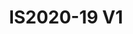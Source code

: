 ---
featured: true
title: IS2020-19 V1
tags:
- Island
width: 20
length: 20
description: All-in-one booth; Modern arches gives an open and intimate setting at
  the same time. The perfect mix for ultimate conversations.</br></br>Includes:<ul><li>All
  Hardware as shown</li><li>New Graphics with your artwork</li><li>Lights</li><li>Counter</li><li>Furniture*
  (as per availability)</li><li>Friendly Expert Project Management</li></ul></br>Rent
  excludes flooring </br>*Own excludes furniture, flooring & monitors
rent: 28990
own: 50900
obj: fe16b765e07f4d8aa8220d359d1db3d0
images:
- url: assets/img/booths/IS2020-19-V1/1.jpg
- url: assets/img/booths/IS2020-19-V1/2.jpg
- url: assets/img/booths/IS2020-19-V1/3.jpg
- url: assets/img/booths/IS2020-19-V1/4.jpg
- url: assets/img/booths/IS2020-19-V1/5.jpg
- url: assets/img/booths/IS2020-19-V1/6.jpg
---